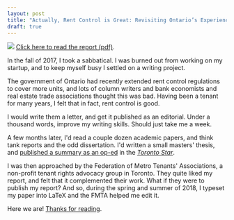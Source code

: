 ```yaml
---
layout: post
title: "Actually, Rent Control is Great: Revisiting Ontario’s Experience, the Supply of Housing, and Security of Tenure"
draft: true
---
```

<a href="/assets/actually-rentcontrol-great-phillmv.pdf"><img src="/img/actually-cover.png"></a>
[Click here to read the report (pdf)](/assets/actually-rentcontrol-great-phillmv.pdf).

In the fall of 2017, I took a sabbatical. I was burned out from working on my startup, and to keep myself busy I settled on a writing project.

The government of Ontario had recently extended rent control regulations to cover more units, and lots of column writers and bank economists and real estate trade associations thought this was bad. Having been a tenant for many years, I felt that in fact, rent control is good.

I would write them a letter, and get it published as an editorial. Under a thousand words, improve my writing skills. Should just take me a week.

A few months later, I'd read a couple dozen academic papers, and think tank reports and the odd dissertation. I'd written a small masters' thesis, and [published a summary as an op-ed](/2017/rent-control-great.html) in the [_Toronto Star_](https://www.thestar.com/opinion/contributors/2017/11/18/rent-controls-promote-stability-mendona-vieira.html).

I was then approached by the Federation of Metro Tenants' Associations, a non-profit tenant rights advocacy group in Toronto. They quite liked my report, and felt that it complemented their work. What if they were to publish my report? And so, during the spring and summer of 2018, I typeset my paper into LaTeX and the FMTA helped me edit it.

Here we are! [Thanks for reading](/assets/actually-rentcontrol-great-phillmv.pdf).
